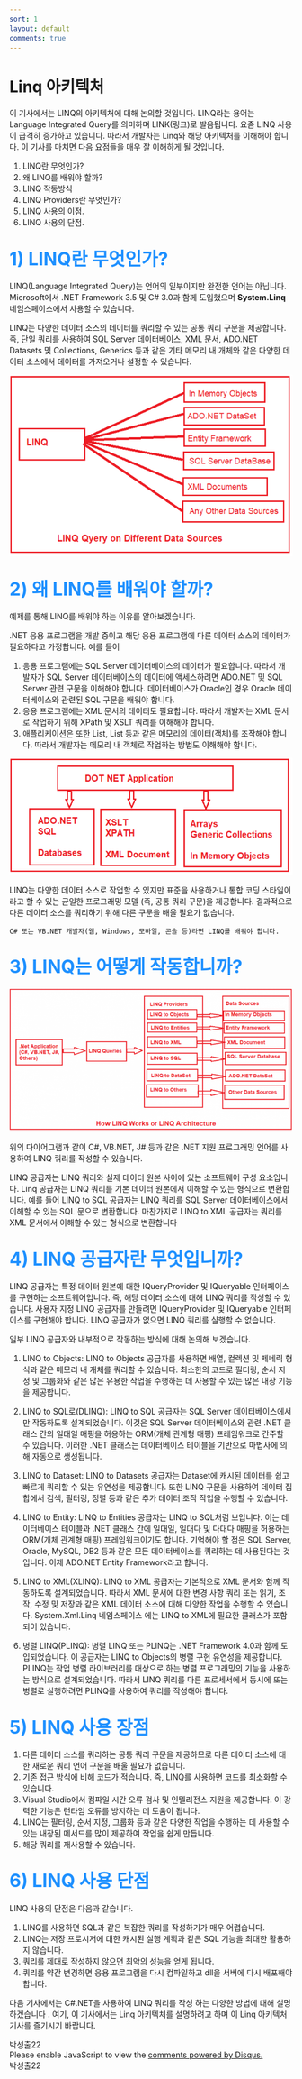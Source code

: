 ```yaml
---
sort: 1
layout: default
comments: true
---
```


# Linq 아키텍처
이 기사에서는 LINQ의 아키텍처에 대해 논의할 것입니다. LINQ라는 용어는 Language Integrated Query를 의미하며 LINK(링크)로 발음됩니다. 요즘 LINQ 사용이 급격히 증가하고 있습니다. 따라서 개발자는 Linq와 해당 아키텍처를 이해해야 합니다. 이 기사를 마치면 다음 요점들을 매우 잘 이해하게 될 것입니다.

1. LINQ란 무엇인가?
2. 왜 LINQ를 배워야 할까?
3. LINQ 작동방식
4. LINQ Providers란 무엇인가?
5. LINQ 사용의 이점.
6. LINQ 사용의 단점.

## <font color='dodgerblue' size="6">1) LINQ란 무엇인가?</font>
LINQ(Language Integrated Query)는 언어의 일부이지만 완전한 언어는 아닙니다. Microsoft에서 .NET Framework 3.5 및 C# 3.0과 함께 도입했으며 **System.Linq** 네임스페이스에서 사용할 수 있습니다.

LINQ는 다양한 데이터 소스의 데이터를 쿼리할 수 있는 공통 쿼리 구문을 제공합니다. 즉, 단일 쿼리를 사용하여 SQL Server 데이터베이스, XML 문서, ADO.NET Datasets 및 Collections, Generics 등과 같은 기타 메모리 내 개체와 같은 다양한 데이터 소스에서 데이터를 가져오거나 설정할 수 있습니다.

![01_01_LinqQueryDiff](image/01/01_01_LinqQueryDiffDatasource.png)   

## <font color='dodgerblue' size="6">2) 왜 LINQ를 배워야 할까?</font>
예제를 통해 LINQ를 배워야 하는 이유를 알아보겠습니다.

.NET 응용 프로그램을 개발 중이고 해당 응용 프로그램에 다른 데이터 소스의 데이터가 필요하다고 가정합니다. 예를 들어 
1. 응용 프로그램에는 SQL Server 데이터베이스의 데이터가 필요합니다. 따라서 개발자가 SQL Server 데이터베이스의 데이터에 액세스하려면 ADO.NET 및 SQL Server 관련 구문을 이해해야 합니다. 데이터베이스가 Oracle인 경우 Oracle 데이터베이스와 관련된 SQL 구문을 배워야 합니다. 
2. 응용 프로그램에는 XML 문서의 데이터도 필요합니다. 따라서 개발자는 XML 문서로 작업하기 위해 XPath 및 XSLT 쿼리를 이해해야 합니다. 
3. 애플리케이션은 또한 List<Products>, List<Orders> 등과 같은 메모리의 데이터(객체)를 조작해야 합니다. 따라서 개발자는 메모리 내 객체로 작업하는 방법도 이해해야 합니다.


![01_02_LinqQuerySource](image/01/01_02_LinqQuerySource.png) 

LINQ는 다양한 데이터 소스로 작업할 수 있지만 표준을 사용하거나 통합 코딩 스타일이라고 할 수 있는 균일한 프로그래밍 모델 (즉, 공통 쿼리 구문)을 제공합니다. 결과적으로 다른 데이터 소스를 쿼리하기 위해 다른 구문을 배울 필요가 없습니다.

```note
C# 또는 VB.NET 개발자(웹, Windows, 모바일, 콘솔 등)라면 LINQ를 배워야 합니다.
```

## <font color='dodgerblue' size="6">3) LINQ는 어떻게 작동합니까?</font>


![01_03_HowWork](image/01/01_03_HowWork.png)   


위의 다이어그램과 같이 C#, VB.NET, J# 등과 같은 .NET 지원 프로그래밍 언어를 사용하여 LINQ 쿼리를 작성할 수 있습니다.

LINQ 공급자는 LINQ 쿼리와 실제 데이터 원본 사이에 있는 소프트웨어 구성 요소입니다. Linq 공급자는 LINQ 쿼리를 기본 데이터 원본에서 이해할 수 있는 형식으로 변환합니다. 예를 들어 LINQ to SQL 공급자는 LINQ 쿼리를 SQL Server 데이터베이스에서 이해할 수 있는 SQL 문으로 변환합니다. 마찬가지로 LINQ to XML 공급자는 쿼리를 XML 문서에서 이해할 수 있는 형식으로 변환합니다

## <font color='dodgerblue' size="6">4) LINQ 공급자란 무엇입니까?</font>

LINQ 공급자는 특정 데이터 원본에 대한 IQueryProvider 및 IQueryable 인터페이스를 구현하는 소프트웨어입니다. 즉, 해당 데이터 소스에 대해 LINQ 쿼리를 작성할 수 있습니다. 사용자 지정 LINQ 공급자를 만들려면 IQueryProvider 및 IQueryable 인터페이스를 구현해야 합니다. LINQ 공급자가 없으면 LINQ 쿼리를 실행할 수 없습니다.

일부 LINQ 공급자와 내부적으로 작동하는 방식에 대해 논의해 보겠습니다.

1. LINQ to Objects:
LINQ to Objects 공급자를 사용하면 배열, 컬렉션 및 제네릭 형식과 같은 메모리 내 개체를 쿼리할 수 있습니다. 최소한의 코드로 필터링, 순서 지정 및 그룹화와 같은 많은 유용한 작업을 수행하는 데 사용할 수 있는 많은 내장 기능을 제공합니다.

2. LINQ to SQL로(DLINQ):
LINQ to SQL 공급자는 SQL Server 데이터베이스에서만 작동하도록 설계되었습니다. 이것은 SQL Server 데이터베이스와 관련 .NET 클래스 간의 일대일 매핑을 허용하는 ORM(개체 관계형 매핑) 프레임워크로 간주할 수 있습니다. 이러한 .NET 클래스는 데이터베이스 테이블을 기반으로 마법사에 의해 자동으로 생성됩니다.

3. LINQ to Dataset:
LINQ to Datasets 공급자는 Dataset에 캐시된 데이터를 쉽고 빠르게 쿼리할 수 있는 유연성을 제공합니다. 또한 LINQ 구문을 사용하여 데이터 집합에서 검색, 필터링, 정렬 등과 ​​같은 추가 데이터 조작 작업을 수행할 수 있습니다.

4. LINQ to Entity:
LINQ to Entities 공급자는 LINQ to SQL처럼 보입니다. 이는 데이터베이스 테이블과 .NET 클래스 간에 일대일, 일대다 및 다대다 매핑을 허용하는 ORM(개체 관계형 매핑) 프레임워크이기도 합니다. 기억해야 할 점은 SQL Server, Oracle, MySQL, DB2 등과 같은 모든 데이터베이스를 쿼리하는 데 사용된다는 것입니다. 이제 ADO.NET Entity Framework라고 합니다.

5. LINQ to XML(XLINQ):
LINQ to XML 공급자는 기본적으로 XML 문서와 함께 작동하도록 설계되었습니다. 따라서 XML 문서에 대한 변경 사항 쿼리 또는 읽기, 조작, 수정 및 저장과 같은 XML 데이터 소스에 대해 다양한 작업을 수행할 수 있습니다. System.Xml.Linq 네임스페이스 에는 LINQ to XML에 필요한 클래스가 포함되어 있습니다.

6. 병렬 LINQ(PLINQ):
병렬 LINQ 또는 PLINQ는 .NET Framework 4.0과 함께 도입되었습니다. 이 공급자는 LINQ to Objects의 병렬 구현 유연성을 제공합니다. PLINQ는 작업 병렬 라이브러리를 대상으로 하는 병렬 프로그래밍의 기능을 사용하는 방식으로 설계되었습니다. 따라서 LINQ 쿼리를 다른 프로세서에서 동시에 또는 병렬로 실행하려면 PLINQ를 사용하여 쿼리를 작성해야 합니다.

## <font color='dodgerblue' size="6">5) LINQ 사용 장점</font>

1. 다른 데이터 소스를 쿼리하는 공통 쿼리 구문을 제공하므로 다른 데이터 소스에 대한 새로운 쿼리 언어 구문을 배울 필요가 없습니다.
2. 기존 접근 방식에 비해 코드가 적습니다. 즉, LINQ를 사용하면 코드를 최소화할 수 있습니다.
3. Visual Studio에서 컴파일 시간 오류 검사 및 인텔리전스 지원을 제공합니다. 이 강력한 기능은 런타임 오류를 방지하는 데 도움이 됩니다.
4. LINQ는 필터링, 순서 지정, 그룹화 등과 같은 다양한 작업을 수행하는 데 사용할 수 있는 내장된 메서드를 많이 제공하여 작업을 쉽게 만듭니다.
5. 해당 쿼리를 재사용할 수 있습니다.

## <font color='dodgerblue' size="6">6) LINQ 사용 단점</font>
LINQ 사용의 단점은 다음과 같습니다.

1. LINQ를 사용하면 SQL과 같은 복잡한 쿼리를 작성하기가 매우 어렵습니다.
2. LINQ는 저장 프로시저에 대한 캐시된 실행 계획과 같은 SQL 기능을 최대한 활용하지 않습니다.
3. 쿼리를 제대로 작성하지 않으면 최악의 성능을 얻게 됩니다.
4. 쿼리를 약간 변경하면 응용 프로그램을 다시 컴파일하고 dll을 서버에 다시 배포해야 합니다.

다음 기사에서는 C#.NET을 사용하여 LINQ 쿼리를 작성 하는 다양한 방법에 대해 설명하겠습니다 . 여기, 이 기사에서는 Linq 아키텍처를 설명하려고 하며 이 Linq 아키텍처 기사를 즐기시기 바랍니다.

<div>박성출22</div>


<div id="disqus_thread"></div>
<script>   
    var disqus_config = function () {
    this.page.url = "https://grimhang.github.io{{ page.url }}";
    this.page.identifier = "{{ page.url }}";
    };
    
    (function() { // DON'T EDIT BELOW THIS LINE
    var d = document, s = d.createElement('script');
    s.src = 'https://howtouselinq.disqus.com/embed.js';
    s.setAttribute('data-timestamp', +new Date());
    (d.head || d.body).appendChild(s);
    })();
</script>
<noscript>Please enable JavaScript to view the <a href="https://disqus.com/?ref_noscript">comments powered by Disqus.</a></noscript>

<div>박성출22</div>